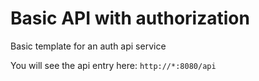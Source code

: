 # Basic API with authorization 
Basic template for an auth api service

You will see the api entry here: `http://*:8080/api`

